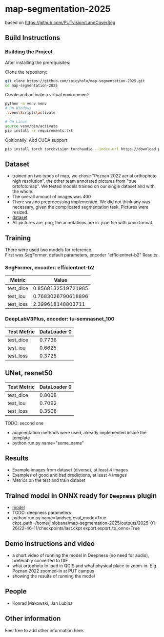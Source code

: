 # map-segmentation-2025
based on https://github.com/PUTvision/LandCoverSeg

## Build Instructions

### Building the Project

After installing the prerequisites:

Clone the repository:
```bash
git clone https://github.com/spicyholo/map-segmentation-2025.git
cd map-segmentation-2025
```

Create and activate a virtual environment:
```bash
python -m venv venv
# On Windows
.\venv\Scripts\activate

# On Linux
source venv/bin/activate
pip install -r requirements.txt
```

Opitionally: Add CUDA support
```bash
pip install torch torchvision torchaudio --index-url https://download.pytorch.org/whl/cu124
```

## Dataset
- trained on two types of map, we chose "Poznan 2022 aerial orthophoto high resolution", the other team annotated pictures from "true ortofotomap". 
We tested models trained on our single dataset and with the whole. 
- The overall amount of images was 400 
- There was no preprocessing implemented. We did not think any was necessary, given the complicated segmentation task. Pictures were resized.
- [dataset](https://drive.google.com/drive/folders/1NFnOefuWQ-UJp2E-DoZdNioKm9o2PYEL?usp=sharing)
- All pictures are .png, the annotations are in .json file with coco format.

## Training
There were used two models for reference.  
First was SegFormer, default parameters, encoder "efficientnet-b2"
Results:
### SegFormer, encoder: efficientnet-b2
| Metric     | Value                |
|------------|----------------------|
| test_dice  | 0.8568132519721985   |
| test_iou   | 0.7683026790618896   |
| test_loss  | 2.399618148803711    |

### DeepLabV3Plus, encoder: tu-semnasnet_100
| Test Metric      | DataLoader 0              |
|------------------|---------------------------|
| test_dice        | 0.7736                    |
| test_iou         | 0.6625                    |
| test_loss        | 0.3725                    |

## UNet, resnet50
| Test Metric      | DataLoader 0              |
|------------------|---------------------------|
| test_dice        | 0.8068                    |
| test_iou         | 0.7092                    |
| test_loss        | 0.3506                    |

TODO: second one 
- augmentation methods were used, already implemented inside the template
- python run.py name="some_name"

## Results
- Example images from dataset (diverse), at least 4 images
- Examples of good and bad predictions, at least 4 images
- Metrics on the test and train dataset

## Trained model in ONNX ready for `Deepness` plugin
- [model](https://drive.google.com/drive/folders/1NFnOefuWQ-UJp2E-DoZdNioKm9o2PYEL?usp=sharing)
- TODO: deepness parameters
- python run.py name=landseg eval_mode=True ckpt_path=/home/jinlobana/map-segmentation-2025/outputs/2025-01-26/22-46-11/checkpoints/last.ckpt export.export_to_onnx=True

## Demo instructions and video
- a short video of running the model in Deepness (no need for audio), preferably converted to GIF
- what ortophoto to load in QGIS and what physical place to zoom-in. E.g. Poznan 2022 zoomed-in at PUT campus
- showing the results of running the model

## People
- Konrad Makowski, Jan Lubina

## Other information
Feel free to add other information here.

